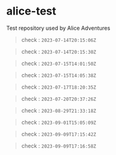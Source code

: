 # alice-test
Test repository used by Alice Adventures

> check : `2023-07-14T20:15:06Z`

> check : `2023-07-14T20:15:30Z`

> check : `2023-07-15T14:01:50Z`

> check : `2023-07-15T14:05:38Z`

> check : `2023-07-17T18:20:35Z`

> check : `2023-07-20T20:37:26Z`

> check : `2023-08-29T21:33:18Z`

> check : `2023-09-01T15:05:09Z`

> check : `2023-09-09T17:15:42Z`

> check : `2023-09-09T17:16:58Z`

